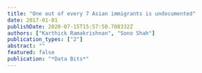 ```yaml
---
title: "One out of every 7 Asian immigrants is undocumented"
date: 2017-01-01
publishDate: 2020-07-15T15:57:50.708332Z
authors: ["Karthick Ramakrishnan", "Sono Shah"]
publication_types: ["2"]
abstract: ""
featured: false
publication: "*Data Bits*"
---
```


